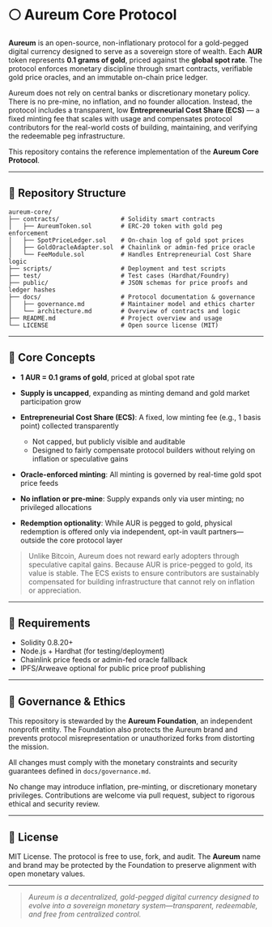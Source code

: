 # 🌕 Aureum Core Protocol

**Aureum** is an open-source, non-inflationary protocol for a gold-pegged digital currency designed to serve as a sovereign store of wealth. Each **AUR** token represents **0.1 grams of gold**, priced against the **global spot rate**. The protocol enforces monetary discipline through smart contracts, verifiable gold price oracles, and an immutable on-chain price ledger.

Aureum does not rely on central banks or discretionary monetary policy. There is no pre-mine, no inflation, and no founder allocation. Instead, the protocol includes a transparent, low **Entrepreneurial Cost Share (ECS)** — a fixed minting fee that scales with usage and compensates protocol contributors for the real-world costs of building, maintaining, and verifying the redeemable peg infrastructure.

This repository contains the reference implementation of the **Aureum Core Protocol**.

---

## 📆 Repository Structure

```
aureum-core/
├── contracts/                 # Solidity smart contracts
│   ├── AureumToken.sol        # ERC-20 token with gold peg enforcement
│   ├── SpotPriceLedger.sol    # On-chain log of gold spot prices
│   ├── GoldOracleAdapter.sol  # Chainlink or admin-fed price oracle
│   └── FeeModule.sol          # Handles Entrepreneurial Cost Share logic
├── scripts/                   # Deployment and test scripts
├── test/                      # Test cases (Hardhat/Foundry)
├── public/                    # JSON schemas for price proofs and ledger hashes
├── docs/                      # Protocol documentation & governance
│   ├── governance.md          # Maintainer model and ethics charter
│   └── architecture.md        # Overview of contracts and logic
├── README.md                  # Project overview and usage
└── LICENSE                    # Open source license (MIT)
```

---

## 🧠 Core Concepts

* **1 AUR = 0.1 grams of gold**, priced at global spot rate
* **Supply is uncapped**, expanding as minting demand and gold market participation grow
* **Entrepreneurial Cost Share (ECS)**: A fixed, low minting fee (e.g., 1 basis point) collected transparently

  * Not capped, but publicly visible and auditable
  * Designed to fairly compensate protocol builders without relying on inflation or speculative gains
* **Oracle-enforced minting**: All minting is governed by real-time gold spot price feeds
* **No inflation or pre-mine**: Supply expands only via user minting; no privileged allocations
* **Redemption optionality**: While AUR is pegged to gold, physical redemption is offered only via independent, opt-in vault partners—outside the core protocol layer

> Unlike Bitcoin, Aureum does not reward early adopters through speculative capital gains. Because AUR is price-pegged to gold, its value is stable. The ECS exists to ensure contributors are sustainably compensated for building infrastructure that cannot rely on inflation or appreciation.

---

## 🔧 Requirements

* Solidity 0.8.20+
* Node.js + Hardhat (for testing/deployment)
* Chainlink price feeds or admin-fed oracle fallback
* IPFS/Arweave optional for public price proof publishing

---

## 🔐 Governance & Ethics

This repository is stewarded by the **Aureum Foundation**, an independent nonprofit entity. The Foundation also protects the Aureum brand and prevents protocol misrepresentation or unauthorized forks from distorting the mission.

All changes must comply with the monetary constraints and security guarantees defined in `docs/governance.md`.

No change may introduce inflation, pre-minting, or discretionary monetary privileges. Contributions are welcome via pull request, subject to rigorous ethical and security review.

---

## 📄 License

MIT License. The protocol is free to use, fork, and audit. The **Aureum** name and brand may be protected by the Foundation to preserve alignment with open monetary values.

---

> *Aureum is a decentralized, gold-pegged digital currency designed to evolve into a sovereign monetary system—transparent, redeemable, and free from centralized control.*
